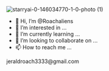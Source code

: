 ![starryai-0-146034770-1-0-photo (1)](https://user-images.githubusercontent.com/130972957/236614546-0d869dc8-6924-4974-bcde-9d9d0c210562.png)
- 👋 Hi, I’m @Roachaliens
- 👀 I’m interested in ...
- 🌱 I’m currently learning ...
- 💞️ I’m looking to collaborate on ...
- 📫 How to reach me ...

<!---
Roachaliens/Roachaliens is a ✨ special ✨ repository because its `README.md` (this file) appears on your GitHub profile.
You can click the Preview link to take a look at your changes.
---> jeraldroach3333@gmail.com 
